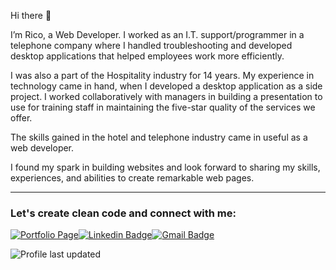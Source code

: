 Hi there 👋

I’m Rico, a Web Developer. I worked as an I.T. support/programmer in a telephone company where I handled troubleshooting and developed desktop applications that helped employees work more efficiently. 

I was also a part of the Hospitality industry for 14 years. My experience in technology came in hand, when I developed a desktop application as a side project. I worked collaboratively with managers in building a presentation to use for training staff in maintaining the five-star quality of the services we offer. 

The skills gained in the hotel and telephone industry came in useful as a web developer.

I found my spark in building websites and look forward to sharing my skills, experiences, and abilities to create remarkable web pages.

---

### Let's create clean code and connect with me:

[![Portfolio Page](https://img.shields.io/badge/WWW-Portfolio%20Page-05676e?style=flat-square&link=https://ricojohn-dato-on.netlify.app/)](https://ricojohn-dato-on.netlify.app/)[![Linkedin Badge](https://img.shields.io/badge/-Rico%20John%20Dato--on-0072b1?style=flat-square&logo=Linkedin&logoColor=white&link=https://www.linkedin.com/in/rico-john-dato-on-41067a25/)](https://www.linkedin.com/in/rico-john-dato-on-41067a25/)[![Gmail Badge](https://img.shields.io/badge/-ricojohndatoon23@gmail.com-c71610?style=flat-square&logo=Gmail&logoColor=white&link=mailto:ricojohndatoon23@gmail.com)](mailto:ricojohndatoon23@gmail.com)

![Profile last updated](https://img.shields.io/github/last-commit/mirjsolution/mirjsolution/main?label=Last%20updated&style=flat-square)

